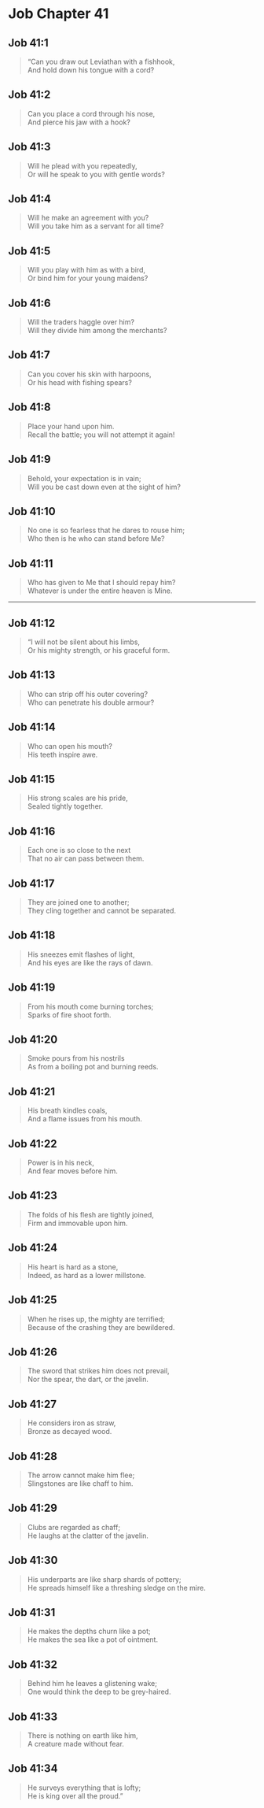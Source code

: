 # Job Chapter 41

## Job 41:1

> “Can you draw out Leviathan with a fishhook,  
> And hold down his tongue with a cord?

## Job 41:2

> Can you place a cord through his nose,  
> And pierce his jaw with a hook?

## Job 41:3

> Will he plead with you repeatedly,  
> Or will he speak to you with gentle words?

## Job 41:4

> Will he make an agreement with you?  
> Will you take him as a servant for all time?

## Job 41:5

> Will you play with him as with a bird,  
> Or bind him for your young maidens?

## Job 41:6

> Will the traders haggle over him?  
> Will they divide him among the merchants?

## Job 41:7

> Can you cover his skin with harpoons,  
> Or his head with fishing spears?

## Job 41:8

> Place your hand upon him.  
> Recall the battle; you will not attempt it again!

## Job 41:9

> Behold, your expectation is in vain;  
> Will you be cast down even at the sight of him?

## Job 41:10

> No one is so fearless that he dares to rouse him;  
> Who then is he who can stand before Me?

## Job 41:11

> Who has given to Me that I should repay him?  
> Whatever is under the entire heaven is Mine.

---

## Job 41:12

> “I will not be silent about his limbs,  
> Or his mighty strength, or his graceful form.

## Job 41:13

> Who can strip off his outer covering?  
> Who can penetrate his double armour?

## Job 41:14

> Who can open his mouth?  
> His teeth inspire awe.

## Job 41:15

> His strong scales are his pride,  
> Sealed tightly together.

## Job 41:16

> Each one is so close to the next  
> That no air can pass between them.

## Job 41:17

> They are joined one to another;  
> They cling together and cannot be separated.

## Job 41:18

> His sneezes emit flashes of light,  
> And his eyes are like the rays of dawn.

## Job 41:19

> From his mouth come burning torches;  
> Sparks of fire shoot forth.

## Job 41:20

> Smoke pours from his nostrils  
> As from a boiling pot and burning reeds.

## Job 41:21

> His breath kindles coals,  
> And a flame issues from his mouth.

## Job 41:22

> Power is in his neck,  
> And fear moves before him.

## Job 41:23

> The folds of his flesh are tightly joined,  
> Firm and immovable upon him.

## Job 41:24

> His heart is hard as a stone,  
> Indeed, as hard as a lower millstone.

## Job 41:25

> When he rises up, the mighty are terrified;  
> Because of the crashing they are bewildered.

## Job 41:26

> The sword that strikes him does not prevail,  
> Nor the spear, the dart, or the javelin.

## Job 41:27

> He considers iron as straw,  
> Bronze as decayed wood.

## Job 41:28

> The arrow cannot make him flee;  
> Slingstones are like chaff to him.

## Job 41:29

> Clubs are regarded as chaff;  
> He laughs at the clatter of the javelin.

## Job 41:30

> His underparts are like sharp shards of pottery;  
> He spreads himself like a threshing sledge on the mire.

## Job 41:31

> He makes the depths churn like a pot;  
> He makes the sea like a pot of ointment.

## Job 41:32

> Behind him he leaves a glistening wake;  
> One would think the deep to be grey-haired.

## Job 41:33

> There is nothing on earth like him,  
> A creature made without fear.

## Job 41:34

> He surveys everything that is lofty;  
> He is king over all the proud.”
